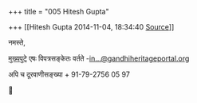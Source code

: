 +++
title = "005 Hitesh Gupta"

+++
[[Hitesh Gupta	2014-11-04, 18:34:40 [Source](https://groups.google.com/g/samskrita/c/TeDx2lgQZUc)]]



नमस्ते,

  

[मुख्यपुटे](https://www.gandhiheritageportal.org/contactus) एषः विपत्रसङ्केतः वर्तते -[in...@gandhiheritageportal.org]( "info@gandhiheritageportal.org")  

अपि च दूरवाणीसङ्ख्या + 91-79-2756 05 97  



